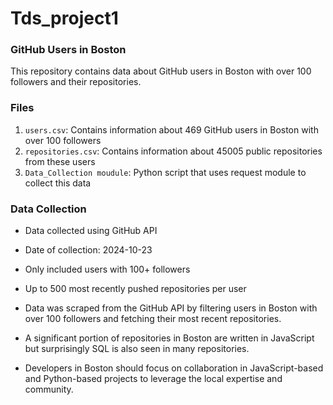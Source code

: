 # Tds_project1
### GitHub Users in Boston

This repository contains data about GitHub users in Boston with over 100 followers and their repositories.

### Files

1. `users.csv`: Contains information about 469 GitHub users in Boston with over 100 followers
2. `repositories.csv`: Contains information about 45005 public repositories from these users
3. `Data_Collection moudule`: Python script that uses request module to collect this data

### Data Collection

- Data collected using GitHub API
- Date of collection: 2024-10-23
- Only included users with 100+ followers
- Up to 500 most recently pushed repositories per user

- Data was scraped from the GitHub API by filtering users in Boston with over 100 followers and fetching their most recent repositories.
- A significant portion of repositories in Boston are written in JavaScript but surprisingly SQL is also seen in many repositories.
- Developers in Boston should focus on collaboration in JavaScript-based and Python-based projects to leverage the local expertise and community.
